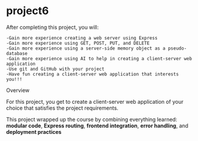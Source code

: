 # project6
After completing this project, you will:

    -Gain more experience creating a web server using Express
    -Gain more experience using GET, POST, PUT, and DELETE
    -Gain more experience using a server-side memory object as a pseudo-database
    -Gain more experience using AI to help in creating a client-server web application
    -Use git and GitHub with your project
    -Have fun creating a client-server web application that interests you!!!

Overview

For this project, you get to create a client-server web application of your choice that satisfies the project requirements.

This project wrapped up the course by combining everything learned: **modular code**, **Express routing**, **frontend integration**, **error handling**, and **deployment practices**
